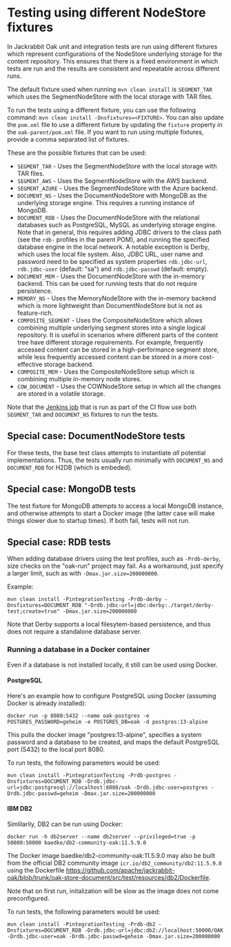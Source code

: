 <!--
   Licensed to the Apache Software Foundation (ASF) under one or more
   contributor license agreements.  See the NOTICE file distributed with
   this work for additional information regarding copyright ownership.
   The ASF licenses this file to You under the Apache License, Version 2.0
   (the "License"); you may not use this file except in compliance with
   the License.  You may obtain a copy of the License at

       http://www.apache.org/licenses/LICENSE-2.0

   Unless required by applicable law or agreed to in writing, software
   distributed under the License is distributed on an "AS IS" BASIS,
   WITHOUT WARRANTIES OR CONDITIONS OF ANY KIND, either express or implied.
   See the License for the specific language governing permissions and
   limitations under the License.
  -->

# Testing using different NodeStore fixtures

In Jackrabbit Oak unit and integration tests are run using different fixtures which represent configurations of the NodeStore underlying storage for the content repository.
This ensures that there is a fixed environment in which tests are run and the results are consistent and repeatable across different runs.

The default fixture used when running `mvn clean install` is `SEGMENT_TAR` which uses the SegmentNodeStore with the local storage with TAR files. 

To run the tests using a different fixture, you can use the following command: `mvn clean install -Dnsfixtures=<FIXTURE>`.
You can also update the `pom.xml` file to use a different fixture by updating the `fixture` property in the `oak-parent/pom.xml` file. If you want to run using multiple fixtures, provide a comma separated list of fixtures.

These are the possible fixtures that can be used:
- `SEGMENT_TAR` - Uses the SegmentNodeStore with the local storage with TAR files.
- `SEGMENT_AWS` - Uses the SegmentNodeStore with the AWS backend.
- `SEGMENT_AZURE` - Uses the SegmentNodeStore with the Azure backend.
- `DOCUMENT_NS` - Uses the DocumentNodeStore with MongoDB as the underlying storage engine. This requires a running instance of MongoDB. 
- `DOCUMENT_RDB` - Uses the DocumentNodeStore with the relational databases such as PostgreSQL, MySQL as underlying storage engine. Note that in general, this requires adding JDBC drivers to the class path (see the `rdb-` profiles in the parent POM), and running the specified database engine in the local network. A notable exception is Derby, which uses the local file system. Also, JDBC URL, user name and password need to be specified as system properties `rdb.jdbc-url`, `rdb.jdbc-user` (default: "sa") and `rdb.jdbc-passwd` (default: empty).
- `DOCUMENT_MEM` - Uses the DocumentNodeStore with the in-memory backend. This can be used for running tests that do not require persistence.
- `MEMORY_NS` - Uses the MemoryNodeStore with the in-memory backend which is more lightweight than DocumentNodeStore but is not as feature-rich.
- `COMPOSITE_SEGMENT` - Uses the CompositeNodeStore which allows combining multiple underlying segment stores into a single logical repository. It is useful in scenarios where different parts of the content tree have different storage requirements. For example, frequently accessed content can be stored in a high-performance segment store, while less frequently accessed content can be stored in a more cost-effective storage backend.
- `COMPOSITE_MEM` - Uses the CompositeNodeStore setup which is combining multiple in-memory node stores. 
- `COW_DOCUMENT` - Uses the COWNodeStore setup in which all the changes are stored in a volatile storage. 

Note that the [Jenkins job](https://github.com/apache/jackrabbit-oak/blob/trunk/Jenkinsfile) that is run as part of the CI flow use both `SEGMENT_TAR` and `DOCUMENT_NS` fixtures to run the tests.

## Special case: DocumentNodeStore tests

For these tests, the base test class attempts to instantiate _all_ potential implementations. Thus, the tests usually run minimally with `DOCUMENT_NS` and `DOCUMENT_RDB` for H2DB (which is embeded).

## Special case: MongoDB tests

The test fixture for MongoDB attempts to access a local MongoDB instance, and otherwise attempts to start a Docker image (the latter case will make things slower due to startup times). If both fail, tests will not run.

## Special case: RDB tests

When adding database drivers using the test profiles, such as `-Prdb-derby`, size checks on the "oak-run" project may fail. As a workaround, just specify a larger limit, such as with `-Dmax.jar.size=200000000`.

Example:

`mvn clean install -PintegrationTesting -Prdb-derby -Dnsfixtures=DOCUMENT_RDB "-Drdb.jdbc-url=jdbc:derby:./target/derby-test;create=true" -Dmax.jar.size=200000000`

Note that Derby supports a local filesytem-based persistence, and thus does not require a standalone database server.

### Running a database in a Docker container

Even if a database is not installed locally, it still can be used using Docker.

#### PostgreSQL

Here's an example how to configure PostgreSQL using Docker (assuming Docker is already installed):

`docker run -p 8080:5432 --name oak-postgres -e POSTGRES_PASSWORD=geheim -e POSTGRES_DB=oak -d postgres:13-alpine`

This pulls the docker image "postgres:13-alpine", specifies a system password and a database to be created, and maps the default PostgreSQL port (5432) to the local port 8080.

To run tests, the following parameters would be used:

`mvn clean install -PintegrationTesting -Prdb-postgres -Dnsfixtures=DOCUMENT_RDB -Drdb.jdbc-url=jdbc:postgresql://localhost:8080/oak -Drdb.jdbc-user=postgres -Drdb.jdbc-passwd=geheim -Dmax.jar.size=200000000`

#### IBM DB2

Simlilarily, DB2 can be run using Docker:

`docker run -h db2server --name db2server --privileged=true -p 50000:50000 baedke/db2-community-oak:11.5.9.0`

The Docker image baedke/db2-community-oak:11.5.9.0 may also be built from the official DB2 community image `icr.io/db2_community/db2:11.5.9.0` using the Dockerfile https://github.com/apache/jackrabbit-oak/blob/trunk/oak-store-document/src/test/resources/db2/Dockerfile.

Note that on first run, initalization will be slow as the image does not come preconfigured.

To run tests, the following parameters would be used:

`mvn clean install -PintegrationTesting -Prdb-db2 -Dnsfixtures=DOCUMENT_RDB -Drdb.jdbc-url=jdbc:db2://localhost:50000/OAK -Drdb.jdbc-user=oak -Drdb.jdbc-passwd=geheim -Dmax.jar.size=200000000`
